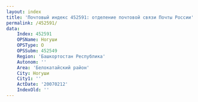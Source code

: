 ```yaml
---
layout: index
title: 'Почтовый индекс 452591: отделение почтовой связи Почты России'
permalink: /452591/
data:
    Index: 452591
    OPSName: Ногуши
    OPSType: О
    OPSSubm: 452549
    Region: 'Башкортостан Республика'
    Autonom: ''
    Area: 'Белокатайский район'
    City: Ногуши
    City1: ''
    ActDate: '20070212'
    IndexOld: ''
---
```

